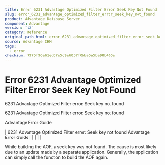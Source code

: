 ```yaml
---
title: Error 6231 Advantage Optimized Filter Error Seek Key Not Found
slug: error_6231_advantage_optimized_filter_error_seek_key_not_found
product: Advantage Database Server
component: Advantage
version: "12"
category: Reference
original_path_html: error_6231_advantage_optimized_filter_error_seek_key_not_found.htm
source: Advantage CHM
tags:
  - error
checksum: 9975f96a61ed37e5c9e6837f0bba6a5ba98b400e
---
```


# Error 6231 Advantage Optimized Filter Error Seek Key Not Found

6231 Advantage Optimized Filter error: Seek key not found

6231 Advantage Optimized Filter error: Seek key not found

Advantage Error Guide

| 6231 Advantage Optimized Filter error: Seek key not found  Advantage Error Guide |  |  |  |  |

While building the AOF, a seek key was not found. The cause is most likely due to an update made by a separate application. Generally, the application can simply call the function to build the AOF again.
